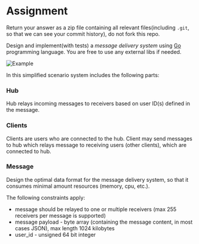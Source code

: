 # Assignment

Return your answer as a zip file containing all relevant files(including `.git`, so that we can see your commit history), do not fork this repo. 

Design and implement(with tests) a _message delivery system_ using [Go](http://golang.org/) programming language. You are free to use any external libs if needed.

![Example](https://dl.dropboxusercontent.com/u/13424146/delivery_example.png)

In this simplified scenario system includes the following parts:

### Hub

Hub relays incoming messages to receivers based on user ID(s) defined in the message.

### Clients
Clients are users who are connected to the hub. Client may send messages to hub which relays message to receiving users (other clients), which are connected to hub.

### Message

Design the optimal data format for the message delivery system, so that it consumes minimal amount resources (memory, cpu, etc.).

The following constraints apply:

- message should be relayed to one or multiple receivers (max 255 receivers per message is supported)
- message payload - byte array (containing the message content, in most cases JSON), max length 1024 kilobytes
- user_id - unsigned 64 bit integer
